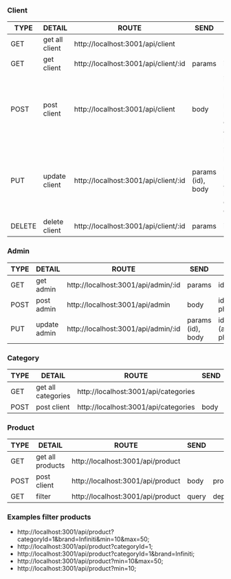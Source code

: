 ### Client

|     TYPE      |     DETAIL    |     ROUTE                                     |     SEND     |     INFO     |
| ------------- | ------------- | -------------                                 | -------------| -------------| 
|     GET       | get all client|http://localhost:3001/api/client               |              |              |
|     GET      | get client  |  http://localhost:3001/api/client/:id             | params           |   id           |
|     POST      | post client  | http://localhost:3001/api/client            |  body           |   id*, name_client*, lastname_client*, profile_picture, password*, email*, address*, phone, birthday          |
|     PUT       | update client|http://localhost:3001/api/client/:id               |params (id), body         |    id /   name_client, lastname_client, profile_picture, password, email, address, phone, birthday) y la data que se quiera actualizar      |
|     DELETE      | delete client|http://localhost:3001/api/client/:id               |  params            |    id          |

### Admin

|     TYPE      |     DETAIL    |     ROUTE                                     |     SEND     |     INFO     |
| ------------- | ------------- | -------------                                 | -------------| -------------| 
|     GET      | get admin |  http://localhost:3001/api/admin/:id             | params           |   id           |
|     POST      | post admin | http://localhost:3001/api/admin            |  body|id*,admin_name*,password*,profile_picture,email*,address, phone          |
|     PUT       | update admin|http://localhost:3001/api/admin/:id               |params (id), body         |    id /   (admin_name*,password*,profile_picture,email*,address, phone) y la data que se quiera actualizar      |

### Category

|     TYPE      |     DETAIL    |     ROUTE                                     |     SEND     |     INFO     |
| ------------- | ------------- | -------------                                 | -------------| -------------| 
|     GET       | get all categories|http://localhost:3001/api/categories       |              |              |
|     POST      | post client  | http://localhost:3001/api/categories           |  body        | name_category|

### Product

|     TYPE      |     DETAIL    |     ROUTE                                     |     SEND     |     INFO     |
| ------------- | ------------- | -------------                                 | -------------| -------------| 
|     GET       |get all products|http://localhost:3001/api/product       |              |              |
|     POST      | post client  | http://localhost:3001/api/product           |  body        |product_name*,stock*,cost_by_unit*,description*,category*,warranty*,brand*,image*,discount|
|     GET       |filter         |http://localhost:3001/api/product       |  query    | depende del filtro a aplicar se recibe **categoryId, brand, min, max**          |

### Examples filter products 
* http://localhost:3001/api/product?categoryId=1&brand=Infiniti&min=10&max=50;
* http://localhost:3001/api/product?categoryId=1;
* http://localhost:3001/api/product?categoryId=1&brand=Infiniti;
* http://localhost:3001/api/product?min=10&max=50;
* http://localhost:3001/api/product?min=10;
